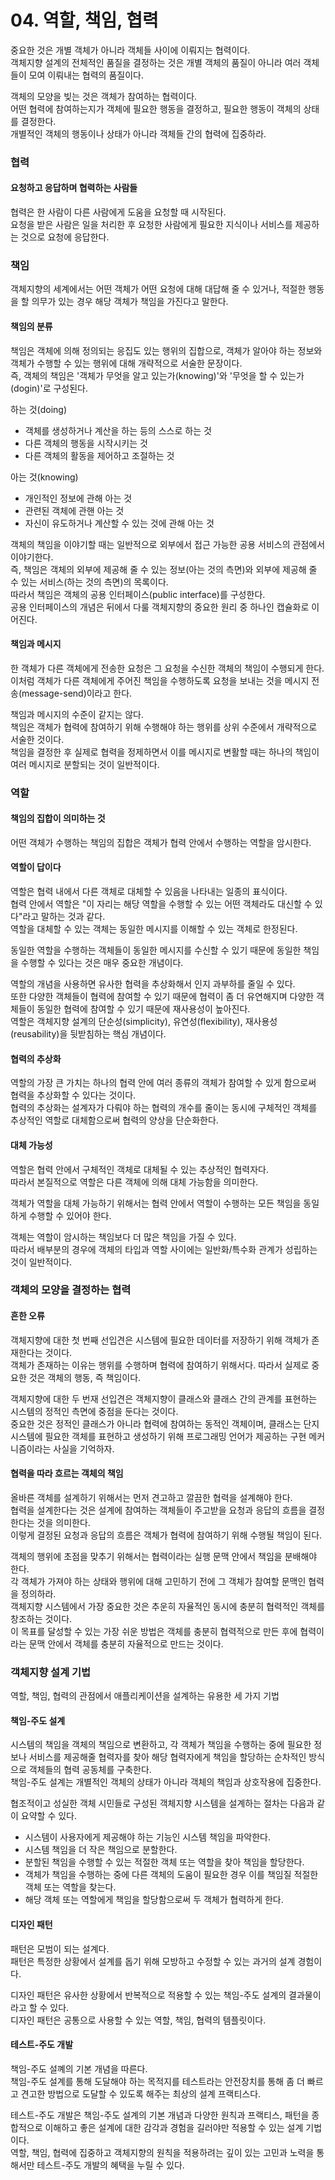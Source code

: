 # 04. 역할, 책임, 협력

중요한 것은 개별 객체가 아니라 객체들 사이에 이뤄지는 협력이다.  
객체지향 설계의 전체적인 품질을 결정하는 것은 개별 객체의 품질이 아니라 여러 객체들이 모여 이뤄내는 협력의 품질이다.

객체의 모양을 빚는 것은 객체가 참여하는 협력이다.  
어떤 협력에 참여하는지가 객체에 필요한 행동을 결정하고, 필요한 행동이 객체의 상태를 결정한다.  
개별적인 객체의 행동이나 상태가 아니라 객체들 간의 협력에 집중하라.

### 협력

#### 요청하고 응답하며 협력하는 사람들

협력은 한 사람이 다른 사람에게 도움을 요청할 때 시작된다.  
요청을 받은 사람은 일을 처리한 후 요청한 사람에게 필요한 지식이나 서비스를 제공하는 것으로 요청에 응답한다.

### 책임

객체지향의 세계에서는 어떤 객체가 어떤 요청에 대해 대답해 줄 수 있거나, 적절한 행동을 할 의무가 있는 경우 해당 객체가 책임을 가진다고 말한다.

#### 책임의 분류

책임은 객체에 의해 정의되는 응집도 있는 행위의 집합으로, 객체가 알아야 하는 정보와 객체가 수행할 수 있는 행위에 대해 개략적으로 서술한 문장이다.  
즉, 객체의 책임은 '객체가 무엇을 알고 있는가(knowing)'와 '무엇을 할 수 있는가(dogin)'로 구성된다.

하는 것(doing)
- 객체를 생성하거나 계산을 하는 등의 스스로 하는 것
- 다른 객체의 행동을 시작시키는 것
- 다른 객체의 활동을 제어하고 조절하는 것

아는 것(knowing)
- 개인적인 정보에 관해 아는 것
- 관련된 객체에 관핸 아는 것
- 자신이 유도하거나 계산할 수 있는 것에 관해 아는 것

객체의 책임을 이야기할 때는 일반적으로 외부에서 접근 가능한 공용 서비스의 관점에서 이야기한다.  
즉, 책임은 객체의 외부에 제공해 줄 수 있는 정보(아는 것의 측면)와 외부에 제공해 줄 수 있는 서비스(하는 것의 측면)의 목록이다.  
따라서 책임은 객체의 공용 인터페이스(public interface)를 구성한다.  
공용 인터페이스의 개념은 뒤에서 다룰 객체지향의 중요한 원리 중 하나인 캡슐화로 이어진다.

#### 책임과 메시지

한 객체가 다른 객체에게 전송한 요청은 그 요청을 수신한 객체의 책임이 수행되게 한다.  
이처럼 객체가 다른 객체에게 주어진 책임을 수행하도록 요청을 보내는 것을 메시지 전송(message-send)이라고 한다.

책임과 메시지의 수준이 같지는 않다.  
책임은 객체가 협력에 참여하기 위해 수행해야 하는 행위를 상위 수준에서 개략적으로 서술한 것이다.  
책임을 결정한 후 실제로 협력을 정제하면서 이를 메시지로 변활할 때는 하나의 책임이 여러 메시지로 분할되는 것이 일반적이다.

### 역할

#### 책임의 집합이 의미하는 것

어떤 객체가 수행하는 책임의 집합은 객체가 협력 안에서 수행하는 역할을 암시한다.

#### 역할이 답이다

역할은 협력 내에서 다른 객체로 대체할 수 있음을 나타내는 일종의 표식이다.  
협력 안에서 역할은 "이 자리는 해당 역할을 수행할 수 있는 어떤 객체라도 대신할 수 있다"라고 말하는 것과 같다.  
역할을 대체할 수 있는 객체는 동일한 메시지를 이해할 수 있는 객체로 한정된다.

동일한 역할을 수행하는 객체들이 동일한 메시지를 수신할 수 있기 때문에 동일한 책임을 수행할 수 있다는 것은 매우 중요한 개념이다.  

역할의 개념을 사용하면 유사한 협력을 추상화해서 인지 과부하를 줄일 수 있다.  
또한 다양한 객체들이 협력에 참여할 수 있기 때문에 협력이 좀 더 유연해지며 다양한 객체들이 동일한 협력에 참여할 수 있기 때문에 재사용성이 높아진다.  
역할은 객체지향 설계의 단순성(simplicity), 유연성(flexibility), 재사용성(reusability)을 뒷받침하는 핵심 개념이다.

#### 협력의 추상화

역할의 가장 큰 가치는 하나의 협력 안에 여러 종류의 객체가 참여할 수 있게 함으로써 협력을 추상화할 수 있다는 것이다.  
협력의 추상화는 설계자가 다뤄야 하는 협력의 개수를 줄이는 동시에 구체적인 객체를 추상적인 역할로 대체함으로써 협력의 양상을 단순화한다.

#### 대체 가능성

역할은 협력 안에서 구체적인 객체로 대체될 수 있는 추상적인 협력자다.  
따라서 본질적으로 역할은 다른 객체에 의해 대체 가능함을 의미한다.

객체가 역할을 대체 가능하기 위해서는 협력 안에서 역할이 수행하는 모든 책임을 동일하게 수행할 수 있어야 한다.

객체는 역할이 암시하는 책임보다 더 많은 책임을 가질 수 있다.  
따라서 배부분의 경우에 객체의 타입과 역할 사이에는 일반화/특수화 관계가 성립하는 것이 일반적이다.

### 객체의 모양을 결정하는 협력

#### 흔한 오류

객체지향에 대한 첫 번째 선입견은 시스템에 필요한 데이터를 저장하기 위해 객체가 존재한다는 것이다.  
객체가 존재하는 이유는 행위를 수행하며 협력에 참여하기 위해서다. 따라서 실제로 중요한 것은 객체의 행동, 즉 책임이다.

객체지향에 대한 두 번재 선입견은 객체지향이 클래스와 클래스 간의 관계를 표현하는 시스템의 정적인 측면에 중점을 둔다는 것이다.  
중요한 것은 정적인 클래스가 아니라 협력에 참여하는 동적인 객체이며, 클래스는 단지 시스템에 필요한 객체를 표현하고 생성하기 위해 프로그래밍 언어가 제공하는 구현 메커니즘이라는 사실을 기억하자.

#### 협력을 따라 흐르는 객체의 책임

올바른 객체를 설계하기 위해서는 먼저 견고하고 깔끔한 협력을 설계해야 한다.  
협력을 설계한다는 것은 설계에 참여하는 객체들이 주고받을 요청과 응답의 흐름을 결정한다는 것을 의미한다.  
이렇게 결정된 요청과 응답의 흐름은 객체가 협력에 참여하기 위해 수행될 책임이 된다.

객체의 행위에 초점을 맞추기 위해서는 협력이라는 실행 문맥 안에서 책임을 분배해야 한다.  
각 객체가 가져야 하는 상태와 행위에 대해 고민하기 전에 그 객체가 참여할 문맥인 협력을 정의하라.  
객체지향 시스템에서 가장 중요한 것은 추운히 자율적인 동시에 충분히 협력적인 객체를 창조하는 것이다.  
이 목표를 달성할 수 있는 가장 쉬운 방법은 객체를 충분히 협력적으로 만든 후에 협력이라는 문맥 안에서 객체를 충분히 자율적으로 만드는 것이다.

### 객체지향 설계 기법

역할, 책임, 협력의 관점에서 애플리케이션을 설계하는 유용한 세 가지 기법

#### 책임-주도 설계

시스템의 책임을 객체의 책임으로 변환하고, 각 객체가 책임을 수행하는 중에 필요한 정보나 서비스를 제공해줄 협력자를 찾아 해당 협력자에게 책임을 할당하는 순차적인 방식으로 객체들의 협력 공동체를 구축한다.  
책임-주도 설계는 개별적인 객체의 상태가 아니라 객체의 책임과 상호작용에 집중한다.

협조적이고 성실한 객체 시민들로 구성된 객체지향 시스템을 설계하는 절차는 다음과 같이 요약할 수 있다.
- 시스템이 사용자에게 제공해야 하는 기능인 시스템 책임을 파악한다.
- 시스템 책임을 더 작은 책임으로 분할한다.
- 분할된 책임을 수행할 수 있는 적절한 객체 또는 역할을 찾아 책임을 할당한다.
- 객체가 책임을 수행하는 중에 다른 객체의 도움이 필요한 경우 이를 책임질 적절한 객체 또는 역할을 찾는다.
- 해당 객체 또는 역할에게 책임을 할당함으로써 두 객체가 협력하게 한다.

#### 디자인 패턴

패턴은 모범이 되는 설계다.  
패턴은 특정한 상황에서 설계를 돕기 위해 모방하고 수정할 수 있는 과거의 설계 경험이다.

디자인 패턴은 유사한 상황에서 반복적으로 적용할 수 있는 책임-주도 설계의 결과물이라고 할 수 있다.  
디자인 패턴은 공통으로 사용할 수 있는 역할, 책임, 협력의 템플릿이다.

#### 테스트-주도 개발

책임-주도 설꼐의 기본 개념을 따른다.  
책임-주도 설계를 통해 도달해야 하는 목적지를 테스트라는 안전장치를 통해 좀 더 빠르고 견고한 방법으로 도달할 수 있도록 해주는 최상의 설계 프랙티스다.

테스트-주도 개발은 책임-주도 설계의 기본 개념과 다양한 원칙과 프랙티스, 패턴을 종합적으로 이해하고 좋은 설계에 대한 감각과 경험을 길러야만 적용할 수 있는 설계 기법이다.  
역할, 책임, 협력에 집중하고 객체지향의 원칙을 적용하려는 깊이 있는 고민과 노력을 통해서만 테스트-주도 개발의 혜택을 누릴 수 있다.